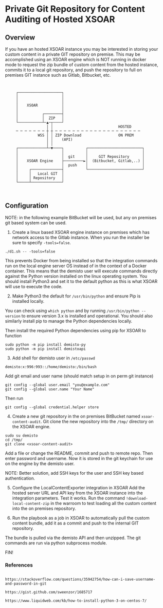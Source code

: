 # Private Git Repository for Content Auditing of Hosted XSOAR



## Overview

If you have an hosted XSOAR instance you may be interested in storing your custom 
content in a private GIT repository on premise. This may be accomplished using an XSOAR engine which is NOT running in docker mode to request the zip bundle of custom content from the hosted instance, commits it to a local git repository, and push the repository to full on premises GIT instance such as Gitlab, Bitbucket, etc. 


```


     ┌────────────────────┐
     │                    │
     │                    │
     │    XSOAR           │
     │                    │
     │           ┌────────┤
     │           │  ZIP   │
     └───────────┴─▲─┬────┘
                   │ │                              HOSTED
     ─ ─ ─ ─ ─ ─ ─ ┼ ┼ ─ ─ ─ ─ ─ ─ ─ ─ ─ ─ ─ ─ ─ ─ ─ ─ ─ ─ ─ ─
               WSS │ │ ZIP Download                 ON PREM
                   │ │    (API)
                   │ │
     ┌─────────────┴─▼────┐          ┌─────────────────────────┐
     │                    │          │                         │
     │                    │  git     │     GIT Repository      │
     │    XSOAR Engine    ├─────────►│  (Bitbucket, Gitlab,..) │
     │                    │  push    │                         │
     │     ┌──────────────┤          └─────────────────────────┘
     │     │   Local GIT  │
     │     │ Repository   │
     └─────┴──────────────┘



```

## Configuration

NOTE: in the following example BitBucket will be used, but any on premises git based system can be used.


1. Create a linux based XSOAR engine instance on premises which has network access to the Gitlab instance. When you run the installer be sure to specify `-tools=false`.


```
./d1.sh -- -tools=false
```

This prevents Docker from being installed so that the integration commands run on the local engine server OS instead of in the context of a Docker container. This means that the demisto user will execute commands directly against the Python version installed on the linux operating system. You should install Python3 and set it to the default python as this is what XSOAR will use to execute the code.

2. Make Python3 the default for `/usr/bin/python` and ensure Pip is installed locally.

You can check using `which python` and by running `/usr/bin/python --version` to ensure version 3.x is installed and operational. You should also similarly install pip to manage the Python dependencies locally.

Then install the required Python dependencies using pip for XSOAR to function

```
sudo python -m pip install demisto-py
sudo python -m pip install demistoapi
```

3. Add shell for demisto user in `/etc/passwd`

```
demisto:x:996:993::/home/demisto:/bin/bash
```

Add git email and user name (should match setup in on perm git instance)

```
git config --global user.email "you@example.com"
git config --global user.name "Your Name"
```

Then run 

```
git config --global credential.helper store
```


4. Create a new git repository in the on premises BitBucket named `xsoar-content-audit`. Git clone the new repository into the `/tmp/` directory on the XSOAR engine.

```
sudo su demisto
cd /tmp/
git clone <xsoar-content-audit>
```

Add a file or change the README, commit and push to remote repo. Then enter password and username. Now it is stored in the git keychain for use on the engine by the demisto user.

NOTE: Better solution, add SSH keys for the user and SSH key based authentication.

5. Configure the LocalContentExporter integration in XSOAR
Add the hosted server URL and API key from the XSOAR instance into the integration parameters. Test it works.
Run the command `!download-local-content-zip` in the warroom to test loading all the custom content into the on premises repository.



6. Run the playbook as a job in XSOAR to automatically pull the custom content bundle, add it as a commit and push to the internal GIT repository.

The bundle is pulled via the demisto API and then unzipped. The git commands are run via python subprocess module.

FIN!


### References

```

https://stackoverflow.com/questions/35942754/how-can-i-save-username-and-password-in-git

https://gist.github.com/sweenzor/1685717

https://www.liquidweb.com/kb/how-to-install-python-3-on-centos-7/

```



